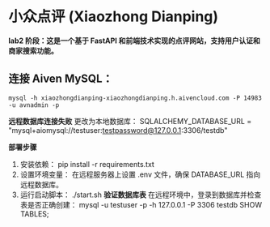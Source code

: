 # 小众点评 (Xiaozhong Dianping)
**lab2 阶段：这是一个基于 FastAPI 和前端技术实现的点评网站，支持用户认证和商家搜索功能。**

## 连接 Aiven MySQL：
    mysql -h xiaozhongdianping-xiaozhongdianping.h.aivencloud.com -P 14983 -u avnadmin -p
**远程数据库连接失败**
更改为本地数据库：
SQLALCHEMY_DATABASE_URL = "mysql+aiomysql://testuser:testpassword@127.0.0.1:3306/testdb"


**部署步骤**
1. 安装依赖：
    pip install -r requirements.txt
2. 设置环境变量： 
    在远程服务器上设置 .env 文件，确保 DATABASE_URL 指向远程数据库。
3. 运行启动脚本：
    ./start.sh
**验证数据库表**
在远程环境中，登录到数据库并检查表是否正确创建：
mysql -u testuser -p -h 127.0.0.1 -P 3306 testdb
SHOW TABLES;